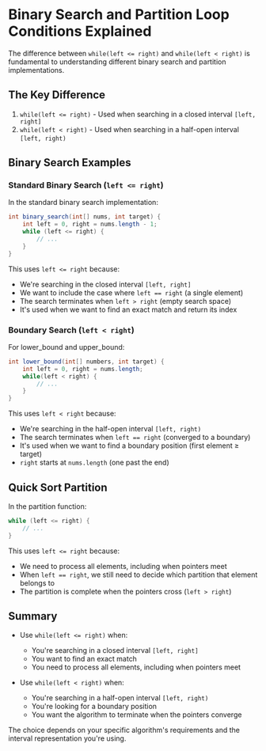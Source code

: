 # Binary Search and Partition Loop Conditions Explained

The difference between `while(left <= right)` and `while(left < right)` is fundamental to understanding different binary search and partition implementations.

## The Key Difference

1. `while(left <= right)` - Used when searching in a closed interval `[left, right]`
2. `while(left < right)` - Used when searching in a half-open interval `[left, right)`

## Binary Search Examples

### Standard Binary Search (`left <= right`)

In the standard binary search implementation:

```java
int binary_search(int[] nums, int target) {
    int left = 0, right = nums.length - 1;
    while (left <= right) {
        // ...
    }
}
```

This uses `left <= right` because:
- We're searching in the closed interval `[left, right]`
- We want to include the case where `left == right` (a single element)
- The search terminates when `left > right` (empty search space)
- It's used when we want to find an exact match and return its index

### Boundary Search (`left < right`)

For lower_bound and upper_bound:

```java
int lower_bound(int[] numbers, int target) {
    int left = 0, right = nums.length;
    while(left < right) {
        // ...
    }
}
```

This uses `left < right` because:
- We're searching in the half-open interval `[left, right)`
- The search terminates when `left == right` (converged to a boundary)
- It's used when we want to find a boundary position (first element ≥ target)
- `right` starts at `nums.length` (one past the end)

## Quick Sort Partition

In the partition function:

```java
while (left <= right) {
    // ...
}
```

This uses `left <= right` because:
- We need to process all elements, including when pointers meet
- When `left == right`, we still need to decide which partition that element belongs to
- The partition is complete when the pointers cross (`left > right`)

## Summary

- Use `while(left <= right)` when:
  - You're searching in a closed interval `[left, right]`
  - You want to find an exact match
  - You need to process all elements, including when pointers meet

- Use `while(left < right)` when:
  - You're searching in a half-open interval `[left, right)`
  - You're looking for a boundary position
  - You want the algorithm to terminate when the pointers converge

The choice depends on your specific algorithm's requirements and the interval representation you're using.